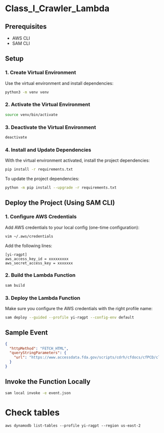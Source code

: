 # Class_I_Crawler_Lambda
## Prerequisites
- AWS CLI
- SAM CLI

## Setup

### 1. Create Virtual Environment
Use the virtual environment and install dependencies:
```bash
python3 -m venv venv
```

### 2. Activate the Virtual Environment
```bash
source venv/bin/activate
```

### 3. Deactivate the Virtual Environment
```bash
deactivate
```

### 4. Install and Update Dependencies
With the virtual environment activated, install the project dependencies:
```bash
pip install -r requirements.txt
```

To update the project dependencies:
```bash
python -m pip install --upgrade -r requirements.txt
```

## Deploy the Project (Using SAM CLI)

### 1. Configure AWS Credentials
Add AWS credentials to your local config (one-time configuration):
```bash
vim ~/.aws/credentials
```

Add the following lines:
```
[yi-ragpt]
aws_access_key_id = xxxxxxxxx
aws_secret_access_key = xxxxxxx
```

### 2. Build the Lambda Function
```bash
sam build
```

### 3. Deploy the Lambda Function
Make sure you configure the AWS credentials with the right profile name:
```bash
sam deploy --guided --profile yi-ragpt --config-env default
```

## Sample Event
```json
{
  "httpMethod": "FETCH_HTML",
  "queryStringParameters": {
    "url": "https://www.accessdata.fda.gov/scripts/cdrh/cfdocs/cfPCD/classification.cfm?id=poc"
  }
}
```

## Invoke the Function Locally
```bash
sam local invoke -e event.json
```

# Check tables
```
aws dynamodb list-tables --profile yi-ragpt --region us-east-2
```

